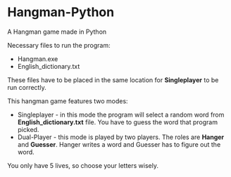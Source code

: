 # Hangman-Python
A Hangman game made in Python

Necessary files to run the program:
* Hangman.exe
* English_dictionary.txt

These files have to be placed in the same location for **Singleplayer** to be run correctly.

This hangman game features two modes:
* Singleplayer - in this mode the program will select a random word from **English_dictionary.txt** file. You have to guess the word that program picked.
* Dual-Player - this mode is played by two players. The roles are **Hanger** and **Guesser**. Hanger writes a word and Guesser has to figure out the word.

You only have 5 lives, so choose your letters wisely.
